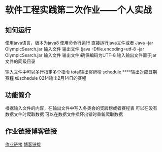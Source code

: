 # 软件工程实践第二次作业——个人实战

## 如何运行
使用java语言，版本为java8
使用命令行运行 直接运行java文件或者
Java -jar OlympicSearch.jar 输入文件 输出文件
(java -Dfile.encoding=utf-8 -jar OlympicSearch.jar 输入文件 输出文件)确保编码为UTF-8
输入输出文件置于jar文件的同级目录

输入文件中可以多行指定多个指令
total输出奖牌榜
schedule ****输出对应日期赛程
如schedule 0214输出2月14日的赛程

## 功能简介
根据输入文件的内容，在输出文件中写入冬奥会的奖牌榜或者赛程表
可以在没有数据文件时爬取数据 可以在数据文件损坏出错时重新爬取数据

## 作业链接博客链接
[作业链接](https://gitcode.net/m0_46536118/personalproject-java)
[博客链接](https://blog.csdn.net/m0_46536118/article/details/123231649?spm=1001.2014.3001.5501)